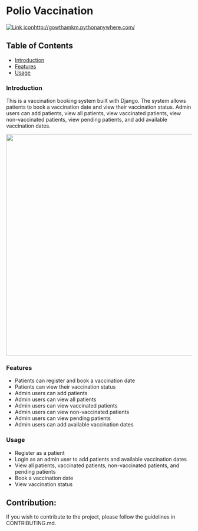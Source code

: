 # Polio Vaccination


<a href="http://gowthamkm.pythonanywhere.com/"><img src="https://user-images.githubusercontent.com/116723241/228731433-dcc5fc58-554f-4b01-a32c-20f913450528.png" alt="Link icon"></a>http://gowthamkm.pythonanywhere.com/

## Table of Contents
* [Introduction](#introduction)
* [Features](#features)
* [Usage](#usage)


### Introduction
This is a vaccination booking system built with Django. The system allows patients to book a vaccination date and view their vaccination status. Admin users can add patients, view all patients, view vaccinated patients, view non-vaccinated patients, view pending patients, and add available vaccination dates.

<img src="https://user-images.githubusercontent.com/116723241/229984625-0845d4ed-1a60-45fd-ad0e-cf570515a0e6.png" width="800" height="600" />

### Features

* Patients can register and book a vaccination date
* Patients can view their vaccination status
* Admin users can add patients
* Admin users can view all patients
* Admin users can view vaccinated patients
* Admin users can view non-vaccinated patients
* Admin users can view pending patients
* Admin users can add available vaccination dates

### Usage

* Register as a patient
* Login as an admin user to add patients and available vaccination dates
* View all patients, vaccinated patients, non-vaccinated patients, and pending patients
* Book a vaccination date
* View vaccination status

## Contribution:
If you wish to contribute to the project, please follow the guidelines in CONTRIBUTING.md.
